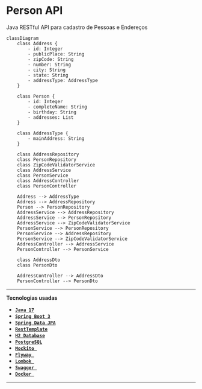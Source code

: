 # Person API
Java RESTful API para cadastro de Pessoas e Endereços

```mermaid
classDiagram
    class Address {
        - id: Integer
        - publicPlace: String
        - zipCode: String
        - number: String
        - city: String
        - state: String
        - addressType: AddressType
    }

    class Person {
        - id: Integer
        - completeName: String
        - birthday: String
        - addresses: List
    }

    class AddressType {
        - mainAddress: String
    }

    class AddressRepository
    class PersonRepository
    class ZipCodeValidatorService
    class AddressService
    class PersonService
    class AddressController
    class PersonController

    Address --> AddressType
    Address --> AddressRepository
    Person --> PersonRepository
    AddressService --> AddressRepository
    AddressService --> PersonRepository
    AddressService --> ZipCodeValidatorService
    PersonService --> PersonRepository
    PersonService --> AddressRepository
    PersonService --> ZipCodeValidatorService
    AddressController --> AddressService
    PersonController --> PersonService

    class AddressDto
    class PersonDto

    AddressController --> AddressDto
    PersonController --> PersonDto

```

<hr>

**Tecnologias usadas**

* [**`Java 17`**](https://www.oracle.com/java/technologies/javase/jdk17-archive-downloads.html)
* [**`Spring Boot 3`**](https://spring.io/projects/spring-boot)
* [**`Spring Data JPA`**](https://docs.oracle.com/javaee/7/api/javax/persistence/package-summary.html)
* [**`RestTemplate`**](https://docs.spring.io/spring-framework/docs/current/javadoc-api/org/springframework/web/client/RestTemplate.html)
* [**`H2 Database`**](https://www.h2database.com/html/main.html)
* [**`PostgreSQL`**](https://www.postgresql.org/)
* [**`Mockito `**](https://site.mockito.org/)
* [**`Flyway `**](https://flywaydb.org/)
* [**`Lombok `**](https://projectlombok.org/)
* [**`Swagger `**](https://swagger.io/)
* [**`Docker `**](https://www.docker.com/)

<hr>

